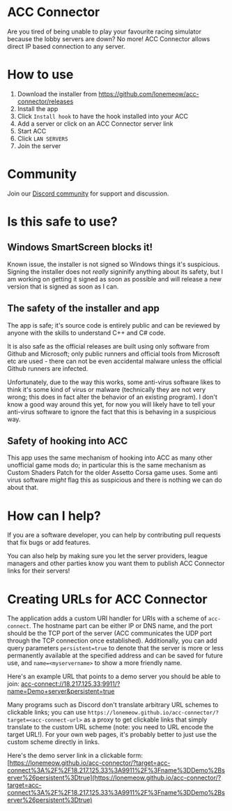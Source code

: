 # ACC Connector

Are you tired of being unable to play your favourite racing simulator because the lobby servers are down?
No more! ACC Connector allows direct IP based connection to any server.

# How to use

1. Download the installer from https://github.com/lonemeow/acc-connector/releases
1. Install the app
1. Click `Install hook` to have the hook installed into your ACC
1. Add a server or click on an ACC Connector server link
1. Start ACC
1. Click `LAN SERVERS`
1. Join the server

# Community

Join our [Discord community](https://discord.gg/frA8rB8ePZ) for support and discussion.

# Is this safe to use?

## Windows SmartScreen blocks it!

Known issue, the installer is not signed so Windows things it's suspicious. Signing the installer does not _really_ signinify anything
about its safety, but I am working on getting it signed as soon as possible and will release a new version that is signed as soon as I can.

## The safety of the installer and app

The app is safe; it's source code is entirely public and can be reviewed by anyone with the skills to understand C++ and C# code.

It is also safe as the official releases are built using only software from Github and Microsoft; only public runners and official
tools from Microsoft etc are used - there can not be even accidental malware unless the official Github runners are infected.

Unfortunately, due to the way this works, some anti-virus software likes to think it's some kind of virus or malware (technically they are
not very wrong; this does in fact alter the behavior of an existing program). I don't know a good way around this yet, for now you will
likely have to tell your anti-virus software to ignore the fact that this is behaving in a suspicious way.

## Safety of hooking into ACC

This app uses the same mechanism of hooking into ACC as many other unofficial game mods do; in particular this is the same mechanism as
Custom Shaders Patch for the older Assetto Corsa game uses. Some anti virus software _might_ flag this as suspicious and there is nothing
we can do about that.

# How can I help?

If you are a software developer, you can help by contributing pull requests that fix bugs or add features.

You can also help by making sure you let the server providers, league managers and other parties know you want them to publish ACC
Connector links for their servers!

# Creating URLs for ACC Connector

The application adds a custom URI handler for URIs with a scheme of `acc-connect`. The hostname part can be either IP or DNS name, and
the port should be the TCP port of the server (ACC communicates the UDP port through the TCP connection once established). Additionally,
you can add query parameters `persistent=true` to denote that the server is more or less permanently available at the specified address and can
be saved for future use, and `name=<myservername>` to show a more friendly name.

Here's an example URL that points to a demo server you should be able to join:
[acc-connect://18.217.125.33:9911/?name=Demo+server&persistent=true](acc-connect://18.217.125.33:9911/?name=Demo+server&persistent=true)

Many programs such as Discord don't translate arbitrary URL schemes to clickable links; you can use `https://lonemeow.github.io/acc-connector/?target=<acc-connect-url>`
as a proxy to get clickable links that simply translate to the custom URL scheme (note: you need to URL encode the target URL!). For your
own web pages, it's probably better to just use the custom scheme directly in links.

Here's the demo server link in a clickable form:
[https://lonemeow.github.io/acc-connector/?target=acc-connect%3A%2F%2F18.217.125.33%3A9911%2F%3Fname%3DDemo%2Bserver%26persistent%3Dtrue](https://lonemeow.github.io/acc-connector/?target=acc-connect%3A%2F%2F18.217.125.33%3A9911%2F%3Fname%3DDemo%2Bserver%26persistent%3Dtrue)